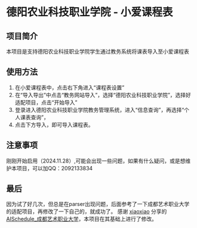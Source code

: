 # 德阳农业科技职业学院 - 小爱课程表

## 项目简介

本项目是支持德阳农业科技职业学院学生通过教务系统将课表导入至小爱课程表

## 使用方法

1. 在小爱课程表中，点击右下角进入“课程表设置”
2. 在“导入导出”中点击“教务网站导入”，选择“德阳农业科技职业学院”，选择好适配项目，点击“开始导入”
3. 登录进入德阳农业科技职业学院教务管理系统，进入“信息查询”，再选择“个人课表查询”，
4. 点击下方导入，即可导入课程表。

## 注意事项

刚刚开始启用（2024.11.28）,可能会出现一些问题，如果有什么疑问，或是想维护本项目，可以加QQ：2092133834

## 最后

因为试了好几次，但总是在parser出现问题，后面参考了一下成都艺术职业大学的适配项目，再修改了一下自己的，就成功了。
感谢 [xiaoxiao](https://gitee.com/alovelygirl) 分享的 [AISchedule_成都艺术职业大学](https://gitee.com/alovelygirl/aishedule/tree/master/%E6%AD%A3%E6%96%B9%E6%95%99%E5%8A%A1/%E6%AD%A3%E6%96%B9%E6%95%99%E5%8A%A1/%E6%88%90%E9%83%BD%E8%89%BA%E6%9C%AF%E8%81%8C%E4%B8%9A%E5%A4%A7%E5%AD%A6)，本项目在其基础上进行了修改。
